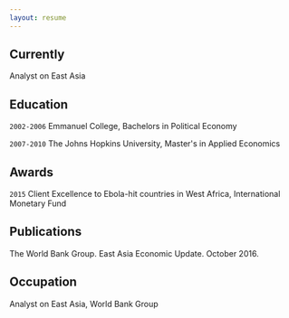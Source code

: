 ```yaml
---
layout: resume
---
```

## Currently

Analyst on East Asia

## Education

`2002-2006`
Emmanuel College,
Bachelors in Political Economy

`2007-2010`
The Johns Hopkins University,
Master's in Applied Economics

## Awards

`2015`
Client Excellence to Ebola-hit countries in West Africa, International Monetary Fund 

## Publications

The World Bank Group. East Asia Economic Update. October 2016. 

## Occupation

Analyst on East Asia, World Bank Group 





<!-- ### Footer

Last updated: May 2013 -->


